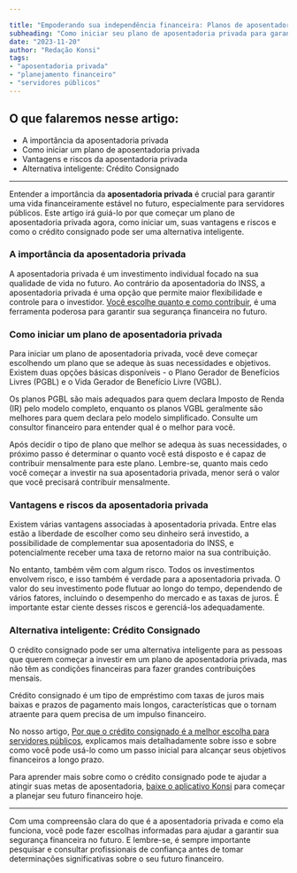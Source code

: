 ```yaml
---

title: "Empoderando sua independência financeira: Planos de aposentadoria privada para servidores públicos"
subheading: "Como iniciar seu plano de aposentadoria privada para garantir um futuro financeiro seguro e estável"
date: "2023-11-20"
author: "Redação Konsi"
tags:
- "aposentadoria privada"
- "planejamento financeiro"
- "servidores públicos"
---
```


## O que falaremos nesse artigo:

- A importância da aposentadoria privada
- Como iniciar um plano de aposentadoria privada
- Vantagens e riscos da aposentadoria privada
- Alternativa inteligente: Crédito Consignado

___

Entender a importância da **aposentadoria privada** é crucial para garantir uma vida financeiramente estável no futuro, especialmente para servidores públicos. Este artigo irá guiá-lo por que começar um plano de aposentadoria privada agora, como iniciar um, suas vantagens e riscos e como o crédito consignado pode ser uma alternativa inteligente.

### A importância da aposentadoria privada

A aposentadoria privada é um investimento individual focado na sua qualidade de vida no futuro. Ao contrário da aposentadoria do INSS, a aposentadoria privada é uma opção que permite maior flexibilidade e controle para o investidor. [Você escolhe quanto e como contribuir](https://www.konsi.com.br/investimento-para-servidores-pblicos-conhecendo-as-melhores-opes), é uma ferramenta poderosa para garantir sua segurança financeira no futuro.

### Como iniciar um plano de aposentadoria privada

Para iniciar um plano de aposentadoria privada, você deve começar escolhendo um plano que se adeque às suas necessidades e objetivos. Existem duas opções básicas disponíveis - o Plano Gerador de Benefícios Livres (PGBL) e o Vida Gerador de Benefício Livre (VGBL). 

Os planos PGBL são mais adequados para quem declara Imposto de Renda (IR) pelo modelo completo, enquanto os planos VGBL geralmente são melhores para quem declara pelo modelo simplificado. Consulte um consultor financeiro para entender qual é o melhor para você.

Após decidir o tipo de plano que melhor se adequa às suas necessidades, o próximo passo é determinar o quanto você está disposto e é capaz de contribuir mensalmente para este plano. Lembre-se, quanto mais cedo você começar a investir na sua aposentadoria privada, menor será o valor que você precisará contribuir mensalmente.

### Vantagens e riscos da aposentadoria privada

Existem várias vantagens associadas à aposentadoria privada. Entre elas estão a liberdade de escolher como seu dinheiro será investido, a possibilidade de complementar sua aposentadoria do INSS, e potencialmente receber uma taxa de retorno maior na sua contribuição.

No entanto, também vêm com algum risco. Todos os investimentos envolvem risco, e isso também é verdade para a aposentadoria privada. O valor do seu investimento pode flutuar ao longo do tempo, dependendo de vários fatores, incluindo o desempenho do mercado e as taxas de juros. É importante estar ciente desses riscos e gerenciá-los adequadamente.

### Alternativa inteligente: Crédito Consignado

O crédito consignado pode ser uma alternativa inteligente para as pessoas que querem começar a investir em um plano de aposentadoria privada, mas não têm as condições financeiras para fazer grandes contribuições mensais.

Crédito consignado é um tipo de empréstimo com taxas de juros mais baixas e prazos de pagamento mais longos, características que o tornam atraente para quem precisa de um impulso financeiro.

No nosso artigo, [Por que o crédito consignado é a melhor escolha para servidores públicos](https://www.konsi.com.br/por-que-o-crdito-consignado-a-melhor-escolha-para-servidores-pblicos), explicamos mais detalhadamente sobre isso e sobre como você pode usá-lo como um passo inicial para alcançar seus objetivos financeiros a longo prazo. 

Para aprender mais sobre como o crédito consignado pode te ajudar a atingir suas metas de aposentadoria, [baixe o aplicativo Konsi](https://www.konsi.com.br/app) para começar a planejar seu futuro financeiro hoje.

___

Com uma compreensão clara do que é a aposentadoria privada e como ela funciona, você pode fazer escolhas informadas para ajudar a garantir sua segurança financeira no futuro. E lembre-se, é sempre importante pesquisar e consultar profissionais de confiança antes de tomar determinações significativas sobre o seu futuro financeiro.